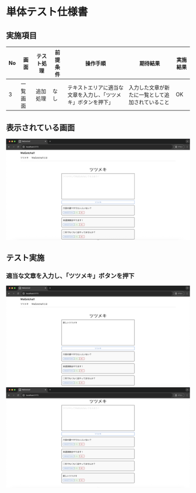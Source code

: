 # 単体テスト仕様書
## 実施項目
| No   | 画面 | テスト処理 | 前提条件 | 操作手順 | 期待結果 | 実施結果 |
| --- | ----------- | ------- | ------- | ------- | ------- | ------- |
| 3 | 一覧画面 | 追加処理 | なし | テキストエリアに適当な文章を入力し、「ツツメキ」ボタンを押下」 | 入力した文章が新たに一覧として追加されていること |OK|
## 表示されている画面
![トップ画面](./img/wagotcha-top.png)
## テスト実施
### 適当な文章を入力し、「ツツメキ」ボタンを押下
![ツツメキ入力](./img/tsutsumeki-input.png)
![ツツメキ追加後](./img/tsutsumeki-added.png)